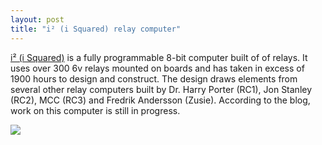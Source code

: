 ```yaml
---
layout: post
title: "i² (i Squared) relay computer"
---
```



[i² (i Squared)](http://isquared.weebly.com/) is a fully programmable 8-bit computer built of of relays.
It uses over 300 6v relays mounted on boards and has taken in excess of 1900 hours to design and construct. The design draws elements from several other relay computers built by Dr. Harry Porter (RC1), Jon Stanley (RC2), MCC (RC3) and Fredrik Andersson (Zusie).
According to the blog, work on this computer is still in progress.

![](http://isquared.weebly.com/uploads/2/0/3/0/20304011/8869903_orig.jpg)

